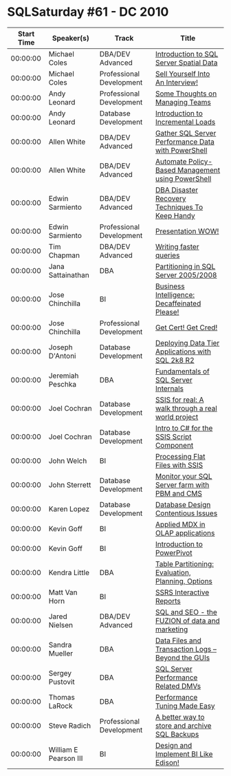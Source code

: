 # SQLSaturday #61 - DC 2010
Start Time|Speaker(s)|Track|Title
---|---|---|---
00:00:00|Michael Coles|DBA/DEV Advanced|[Introduction to SQL Server Spatial Data](28468.md)
00:00:00|Michael Coles|Professional Development|[Sell Yourself Into An Interview!](28469.md)
00:00:00|Andy Leonard|Professional Development|[Some Thoughts on Managing Teams](28663.md)
00:00:00|Andy Leonard|Database Development|[Introduction to Incremental Loads ](28666.md)
00:00:00|Allen White|DBA/DEV Advanced|[Gather SQL Server Performance Data with PowerShell](28905.md)
00:00:00|Allen White|DBA/DEV Advanced|[Automate Policy-Based Management using PowerShell](28907.md)
00:00:00|Edwin Sarmiento|DBA/DEV Advanced|[DBA Disaster Recovery Techniques To Keep Handy](28976.md)
00:00:00|Edwin Sarmiento|Professional Development|[Presentation WOW!](28977.md)
00:00:00|Tim Chapman|DBA/DEV Advanced|[Writing faster queries](29449.md)
00:00:00|Jana Sattainathan|DBA|[Partitioning in SQL Server 2005/2008](30420.md)
00:00:00|Jose Chinchilla|BI|[Business Intelligence: Decaffeinated Please!](30600.md)
00:00:00|Jose Chinchilla|Professional Development|[Get Cert! Get Cred!](30601.md)
00:00:00|Joseph D'Antoni|Database Development|[Deploying Data Tier Applications with SQL 2k8 R2](30650.md)
00:00:00|Jeremiah Peschka|DBA|[Fundamentals of SQL Server Internals](30741.md)
00:00:00|Joel Cochran|Database Development|[SSIS for real: A walk through a real world project](30901.md)
00:00:00|Joel Cochran|Database Development|[Intro to C# for the SSIS Script Component](30902.md)
00:00:00|John Welch|BI|[Processing Flat Files with SSIS](30951.md)
00:00:00|John Sterrett|Database Development|[Monitor your SQL Server farm with PBM and CMS](31104.md)
00:00:00|Karen Lopez|Database Development|[Database Design Contentious Issues](31191.md)
00:00:00|Kevin Goff|BI|[Applied MDX in OLAP applications](31342.md)
00:00:00|Kevin Goff|BI|[Introduction to PowerPivot](31345.md)
00:00:00|Kendra Little|DBA|[Table Partitioning: Evaluation, Planning, Options](31506.md)
00:00:00|Matt Van Horn|BI|[SSRS Interactive Reports](31618.md)
00:00:00|Jared  Nielsen|DBA/DEV Advanced|[SQL and SEO - the FUZION of data and marketing](32342.md)
00:00:00|Sandra Mueller|DBA|[Data Files and Transaction Logs – Beyond the GUIs ](32762.md)
00:00:00|Sergey Pustovit|DBA|[SQL Server Performance Related DMVs](32890.md)
00:00:00|Thomas LaRock|DBA|[Performance Tuning Made Easy](33072.md)
00:00:00|Steve Radich|Professional Development|[A better way to store and archive SQL Backups](33237.md)
00:00:00|William E Pearson III|BI|[Design and Implement BI Like Edison!](33966.md)
